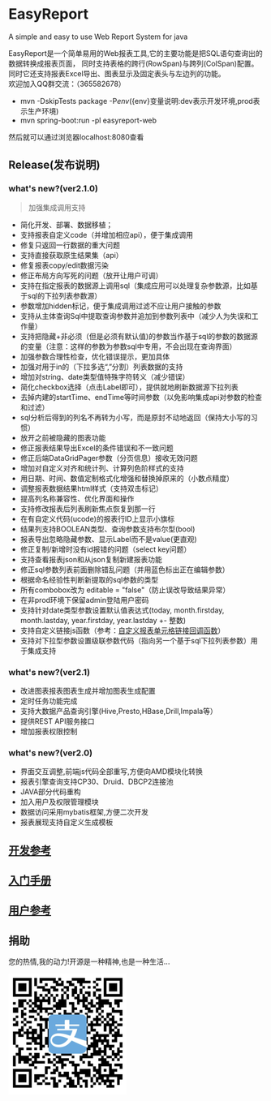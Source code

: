 EasyReport
==========

A simple and easy to use Web Report System for java

EasyReport是一个简单易用的Web报表工具,它的主要功能是把SQL语句查询出的数据转换成报表页面，
同时支持表格的跨行(RowSpan)与跨列(ColSpan)配置。
同时它还支持报表Excel导出、图表显示及固定表头与左边列的功能。  
欢迎加入QQ群交流：（365582678）

* mvn -DskipTests package -P${env} (${env}变量说明:dev表示开发环境,prod表示生产环境)
* mvn spring-boot:run -pl easyreport-web 

然后就可以通过浏览器localhost:8080查看


## Release(发布说明)
### what's new?(ver2.1.0)
> 加强集成调用支持
* 简化开发、部署、数据移植；
* 支持报表自定义code（并增加相应api），便于集成调用
* 修复只返回一行数据的重大问题
* 支持直接获取原生结果集（api）
* 修复报表copy/edit数据污染
* 修正布局方向写死的问题（放开让用户可调）
* 支持在指定报表的数据源上调用sql（集成应用可以处理复杂参数源，比如基于sql的下拉列表参数源）
* 参数增加hidden标记，便于集成调用过滤不应让用户接触的参数
* 支持从主体查询Sql中提取查询参数并追加到参数列表中（减少人为失误和工作量）
* 支持把隐藏+非必须（但是必须有默认值)的参数当作基于sql的参数的数据源的变量（注意：这样的参数为参数sql中专用，不会出现在查询界面）
* 加强参数合理性检查，优化错误提示，更加具体
* 加强对用于in的（下拉多选“,”分割）列表数据的支持
* 增加对string、date类型值特殊字符转义（减少错误）
* 简化checkbox选择（点击Label即可），提供就地刷新数据源下拉列表
* 去掉内建的startTime、endTime等时间参数（以免影响集成api对参数的检查和过滤）
* sql分析后得到的列名不再转为小写，而是原封不动地返回（保持大小写的习惯）
* 放开之前被隐藏的图表功能
* 修正报表结果导出Excel的条件错误和不一致问题
* 修正后端DataGridPager参数（分页信息）接收无效问题
* 增加对自定义对齐和统计列、计算列色阶样式的支持
* 用日期、时间、数值定制格式化增强和替换掉原来的（小数点精度）
* 调整报表数据结果html样式（支持双击标记）
* 提高列名称兼容性、优化界面和操作
* 支持修改报表后列表刷新焦点恢复到那一行
* 在有自定义代码(ucode)的报表行ID上显示小旗标
* 结果列支持BOOLEAN类型、查询参数支持布尔型(bool)
* 报表导出忽略隐藏参数、显示Label而不是value(更直观)
* 修正复制/新增时没有id报错的问题（select key问题）
* 支持查看报表json和从json复制新建报表功能
* 修正sql参数列表前面删除错乱问题（并用蓝色标出正在编辑参数）
* 根据命名经验性判断新提取的sql参数的类型
* 所有combobox改为 editable = "false"（防止误改导致结果异常）
* 在非prod环境下保留admin登陆用户密码
* 支持针对date类型参数设置默认值表达式(today, month.firstday, month.lastday, year.firstday, year.lastday +- 整数)
* 支持自定义链接js函数（参考：[自定义报表单元格链接回调函数][]）
* 支持对下拉型参数设置级联参数代码（指向另一个基于sql下拉列表参数）用于集成支持

### what's new?(ver2.1)
* 改进图表报表图表生成并增加图表生成配置
* 定时任务功能完成
* 支持大数据产品查询引擎(Hive,Presto,HBase,Drill,Impala等）
* 提供REST API服务接口
* 增加报表权限控制

### what's new?(ver2.0)
* 界面交互调整,前端js代码全部重写,方便向AMD模块化转换
* 报表引擎查询支持CP30、Druid、DBCP2连接池
* JAVA部分代码重构
* 加入用户及权限管理模块
* 数据访问采用mybatis框架,方便二次开发
* 报表展现支持自定义生成模板

## [开发参考][]
## [入门手册][]
## [用户参考][]
## 捐助
您的热情,我的动力!开源是一种精神,也是一种生活...

![支付宝][]

[开发参考]: https://github.com/koqiui/EasyReport/blob/master/docs/EasyReport开发、部署、应用指南.pdf
[入门手册]: https://github.com/koqiui/EasyReport/blob/master/docs/manual/user-guide.md
[用户参考]: https://github.com/koqiui/EasyReport/blob/master/docs/manual/version2_0.md
[自定义报表单元格链接回调函数]: https://github.com/koqiui/EasyReport/blob/master/docs/manual/自定义集成用链接说明.png
[支付宝]: https://raw.githubusercontent.com/koqiui/EasyReport/master/docs/assets/imgs/alipay-code.png
